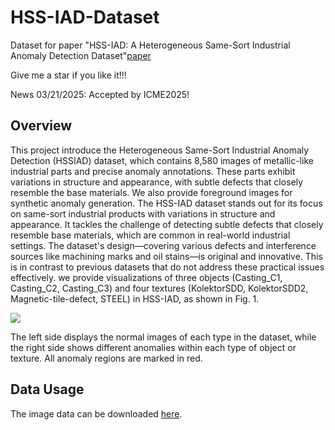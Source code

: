 # HSS-IAD-Dataset
Dataset for paper "HSS-IAD: A Heterogeneous Same-Sort Industrial Anomaly Detection Dataset"[paper](https://arxiv.org/abs/2504.12689)

Give me a star if you like it!!!

News 03/21/2025: Accepted by ICME2025!

## Overview
This project introduce the Heterogeneous Same-Sort Industrial Anomaly Detection (HSSIAD) dataset, which contains 8,580 images of metallic-like industrial parts and precise anomaly annotations. These parts exhibit variations in structure and appearance, with subtle defects that closely resemble the base materials. We also provide foreground images for synthetic anomaly generation. The HSS-IAD dataset stands out for its focus on same-sort industrial products with variations in structure and appearance. It tackles the challenge of detecting subtle defects that closely resemble base materials, which are common in real-world industrial settings. The dataset's design—covering various defects and interference sources like machining marks and oil stains—is original and innovative. This is in contrast to previous datasets that do not address these practical issues effectively. we provide visualizations of three objects (Casting\_C1, Casting\_C2, Casting\_C3) and four textures (KolektorSDD, KolektorSDD2, Magnetic-tile-defect, STEEL) in HSS-IAD, as shown in Fig. 1.

![](fu_data.png)

The left side displays the normal images of each type in the dataset, while the right side shows different anomalies within each type of object or texture. All anomaly regions are marked in red.

## Data Usage

The image data can be downloaded [here](https://drive.google.com/file/d/13lBfOodsfkkQhX7PJ7kT8qc2KuHqwD4L/view?usp=sharing). 
